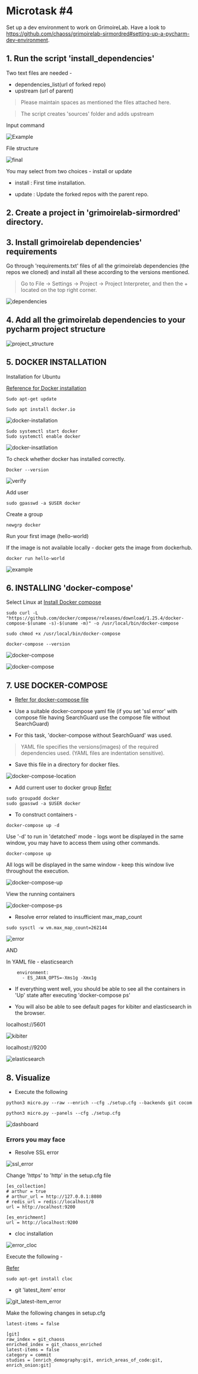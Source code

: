 # Microtask #4

Set up a dev environment to work on GrimoireLab. Have a look to https://github.com/chaoss/grimoirelab-sirmordred#setting-up-a-pycharm-dev-environment.

## 1. Run the script 'install_dependencies'

Two text files are needed - 
* dependencies_list(url of forked repo)
* upstream (url of parent)

> Please maintain spaces as mentioned the files attached here.

>  The script creates 'sources' folder and adds upstream

Input command

![Example](./images/command.png)

File structure

![final](./images/example.png)

You may select from two choices - install or update

 * install : First time installation.

 * update : Update the forked repos with the parent repo.

## 2. Create a project in  'grimoirelab-sirmordred' directory.

## 3. Install grimoirelab dependencies' requirements

Go through 'requirements.txt' files of all the grimoirelab dependencies (the repos we cloned) and install all these according to the versions mentioned.

> Go to File -> Settings -> Project -> Project Interpreter, and then the + located on the top right corner.

![dependencies](./images/dependencies.png)


## 4. Add all the grimoirelab dependencies to your pycharm project structure

![project_structure](./images/project_structure.png)

## 5. DOCKER INSTALLATION

Installation for Ubuntu 

[Reference for Docker installation](https://phoenixnap.com/kb/how-to-install-docker-on-ubuntu-18-04)

```
Sudo apt-get update
```
```
Sudo apt install docker.io
```
![docker-installation](./images/docker_in1.png)

```
Sudo systemctl start docker
Sudo systemctl enable docker
```
![docker-insatllation](./images/docker_in2.png)

To check whether docker has installed correctly.

```
Docker --version 
```

![verify](./images/docker_version_check.png)

Add user 
```
sudo gpasswd -a $USER docker
```
Create a group

```
newgrp docker
```

Run your first image (hello-world)

If the image is not available locally - docker gets the image from dockerhub.

```
docker run hello-world
```
![example](./images/docker-hello_world_image.png)

## 6. INSTALLING 'docker-compose'

Select Linux  at 
[Install Docker compose](https://docs.docker.com/compose/install/)


```
sudo curl -L "https://github.com/docker/compose/releases/download/1.25.4/docker-compose-$(uname -s)-$(uname -m)" -o /usr/local/bin/docker-compose
```

```
sudo chmod +x /usr/local/bin/docker-compose

docker-compose --version
```

![docker-compose](./images/docker-compose1.png)

![docker-compose](./images/docker-compose2.png)


## 7. USE DOCKER-COMPOSE

  * [Refer for docker-compose file](https://github.com/chaoss/grimoirelab-sirmordred/blob/master/Getting-Started.md#source-code-and-docker-) 

  * Use a suitable docker-compose yaml file (if you set 'ssl error' with compose file having SearchGuard use the compose file without SearchGuard)
  * For this task, 'docker-compose without SearchGuard' was used.

  > YAML file specifies the versions(images) of the required dependencies used. (YAML files are indentation sensitive).

  * Save this file in a directory for docker files.

  ![docker-compose-location](./images/docker-compose-loc.png)

  * Add current user to docker group 
  [Refer](https://linoxide.com/linux-how-to/use-docker-without-sudo-ubuntu/)

  ```
  sudo groupadd docker
  sudo gpasswd -a $USER docker
  ```

  * To construct containers -
  ```
  docker-compose up -d
  ```

  Use '-d' to run in 'detatched' mode - logs wont be displayed in the same window, you may have to access them using other commands.

  ```
  docker-compose up 
  ```

  All logs will be displayed in the same window - keep this window live throughout the execution.

  ![docker-compose-up](./images/docker_compose_up.png)

  View the running containers

  ![docker-compose-ps](./images/docker_compose_ps.png)

  * Resolve error related to insufficient max_map_count

  ```
  sudo sysctl -w vm.max_map_count=262144
  ```

  ![error](./images/map_count_error.png)

  AND

  In YAML file - elasticsearch
  ```
      environment:
        - ES_JAVA_OPTS=-Xms1g -Xmx1g
  ```

  * If everything went well, you should be able to see all the containers in 'Up' state after executing 'docker-compose ps'

  * You will also be able to see default pages for kibiter and elasticsearch in the browser.

  localhost://5601

  ![kibiter](./images/kibiter.png)

  localhost://9200

  ![elasticsearch](./images/elasticsearch.png)

## 8. Visualize

  * Execute the following

  ```
  python3 micro.py --raw --enrich --cfg ./setup.cfg --backends git cocom

  python3 micro.py --panels --cfg ./setup.cfg
  ```

  ![dashboard](./images/git_dashboard.png)

  ### Errors you may face

  * Resolve SSL error

  ![ssl_error](./images/ssl_error.png)

  Change 'https' to 'http' in the setup.cfg file

  ```
  [es_collection]
# arthur = true
# arthur_url = http://127.0.0.1:8080
# redis_url = redis://localhost/8
url = http://ocalhost:9200

[es_enrichment]
url = http://localhost:9200
```

  * cloc installation

  ![error_cloc](./images/cloc_error.png)

  Execute the following -

  [Refer](https://github.com/chaoss/grimoirelab-graal#how-to-installcreate-the-executables)

  ```
  sudo apt-get install cloc
  ```

  * git 'latest_item' error

  ![git_latest-item_error](./images/git_latest_item_error.png)

  Make the following changes in setup.cfg

  ```
  latest-items = false
  ```

  ```
  [git]
raw_index = git_chaoss
enriched_index = git_chaoss_enriched
latest-items = false
category = commit
studies = [enrich_demography:git, enrich_areas_of_code:git, enrich_onion:git]
  ```










